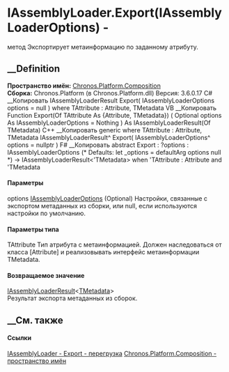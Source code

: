 # IAssemblyLoader<TMetadata>.Export<TAttribute>(IAssemblyLoaderOptions) -
метод
Экспортирует метаинформацию по заданному атрибуту.
##  __Definition
 **Пространство имён:**
[Chronos.Platform.Composition](N_Chronos_Platform_Composition.htm)  
 **Сборка:** Chronos.Platform (в Chronos.Platform.dll) Версия: 3.6.0.17
C# __Копировать
     IAssemblyLoaderResult<TMetadata> Export<TAttribute>(
    	IAssemblyLoaderOptions options = null
    )
    where TAttribute : Attribute, TMetadata
VB __Копировать
     Function Export(Of TAttribute As {Attribute, TMetadata}) ( 
    	Optional options As IAssemblyLoaderOptions = Nothing
    ) As IAssemblyLoaderResult(Of TMetadata)
C++ __Копировать
    generic<typename TAttribute>
    where TAttribute : Attribute, TMetadata
    IAssemblyLoaderResult<TMetadata>^ Export(
    	IAssemblyLoaderOptions^ options = nullptr
    )
F# __Копировать
     abstract Export : 
            ?options : IAssemblyLoaderOptions 
    (* Defaults:
            let _options = defaultArg options null
    *)
    -> IAssemblyLoaderResult<'TMetadata>  when 'TAttribute : Attribute and 'TMetadata
#### Параметры
options
[IAssemblyLoaderOptions](T_Chronos_Platform_Composition_IAssemblyLoaderOptions.htm)
(Optional)
     Настройки, связанные с экспортом метаданных из сборки, или null, если используются настройки по умолчанию. 
#### Параметры типа
TAttribute
     Тип атрибута с метаинформацией. Должен наследоваться от класса [Attribute] и реализовывать интерфейс метаинформации TMetadata. 
#### Возвращаемое значение
[IAssemblyLoaderResult](T_Chronos_Platform_Composition_IAssemblyLoaderResult_1.htm)<[TMetadata](T_Chronos_Platform_Composition_IAssemblyLoader_1.htm)>  
Результат экспорта метаданных из сборок.
##  __См. также
#### Ссылки
[IAssemblyLoader<TMetadata> \-
](T_Chronos_Platform_Composition_IAssemblyLoader_1.htm)
[Export -
перегрузка](Overload_Chronos_Platform_Composition_IAssemblyLoader_1_Export.htm)
[Chronos.Platform.Composition - пространство
имён](N_Chronos_Platform_Composition.htm)
